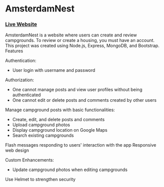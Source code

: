 # AmsterdamNest

### [Live Website](https://AmsterdamNest-kk.herokuapp.com/)

AmsterdamNest is a website where users can create and review campgrounds. To review or create a housing, you must have an account. \
This project was created using Node.js, Express, MongoDB, and Bootstrap.
Features

Authentication:

- User login with username and password

Authorization:

- One cannot manage posts and view user profiles without being authenticated
- One cannot edit or delete posts and comments created by other users

Manage campground posts with basic functionalities:

- Create, edit, and delete posts and comments
- Upload campground photos
- Display campground location on Google Maps
- Search existing campgrounds

Flash messages responding to users' interaction with the app
Responsive web design

Custom Enhancements:

- Update campground photos when editing campgrounds

Use Helmet to strengthen security
